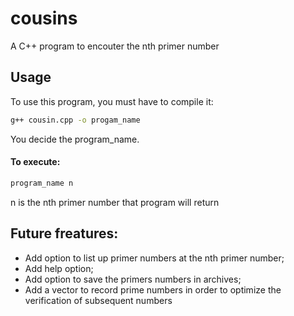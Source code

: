 # cousins
A C++ program to encouter the nth primer number

## Usage
To use this program, you must have to compile it:

```Bash
g++ cousin.cpp -o progam_name
```
You decide the program_name.

#### To execute:

```Bash
program_name n
```

n is the nth primer number that program will return

## Future freatures:
- Add option to list up primer numbers at the nth primer number;
- Add help option;
- Add option to save the primers numbers in archives;
- Add a vector to record prime numbers in order to optimize the verification of subsequent numbers
